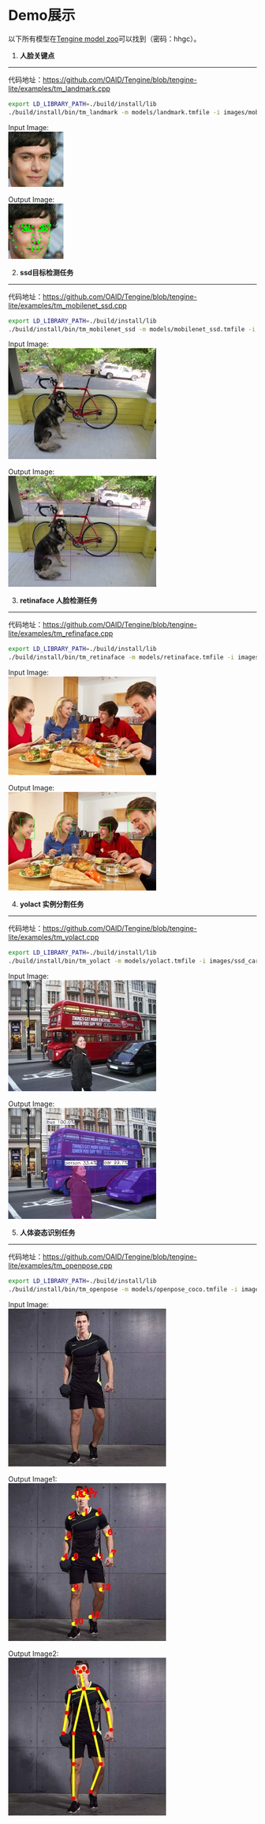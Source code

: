 # **Demo展示**

以下所有模型在[Tengine model zoo](https://pan.baidu.com/s/1Ar9334MPeIV1eq4pM1eI-Q)可以找到（密码：hhgc）。


1. **人脸关键点**
---
代码地址：https://github.com/OAID/Tengine/blob/tengine-lite/examples/tm_landmark.cpp
```bash
export LD_LIBRARY_PATH=./build/install/lib
./build/install/bin/tm_landmark -m models/landmark.tmfile -i images/mobileface02.jpg -r 1 -t 1
```
Input Image:        
![mobileface_input](../Images/mobileface_input.jpg)

Output Image:       
![mobileface_output](../Images/mobileface_output.jpg)

2. **ssd目标检测任务**
---
代码地址：https://github.com/OAID/Tengine/blob/tengine-lite/examples/tm_mobilenet_ssd.cpp
```bash
export LD_LIBRARY_PATH=./build/install/lib
./build/install/bin/tm_mobilenet_ssd -m models/mobilenet_ssd.tmfile -i images/ssd_dog.jpg -r 1 -t 1
```
Input Image:        
![ssd_dog_input](../Images/ssd_dog.jpg)

Output Image:       
![ssd_dog_output](../Images/ssd_dog_output.jpg)

3. **retinaface 人脸检测任务**
---
代码地址：https://github.com/OAID/Tengine/blob/tengine-lite/examples/tm_refinaface.cpp
```bash
export LD_LIBRARY_PATH=./build/install/lib
./build/install/bin/tm_retinaface -m models/retinaface.tmfile -i images/mtcnn_face4.jpg -r 1 -t 1
```
Input Image:        
![mtcnn_face4_input](../Images/mtcnn_face4.jpg)

Output Image:       
![mtcnn_face4_output](../Images/mtcnn_face4_output.jpg)

4. **yolact 实例分割任务**
---
代码地址：https://github.com/OAID/Tengine/blob/tengine-lite/examples/tm_yolact.cpp
```bash
export LD_LIBRARY_PATH=./build/install/lib
./build/install/bin/tm_yolact -m models/yolact.tmfile -i images/ssd_car.jpg -r 1 -t 1
```
Input Image:        
![ssd_car_input](../Images/ssd_car.jpg)

Output Image:       
![ssd_car_output](../Images/ssd_car_output.jpg)

5. **人体姿态识别任务**
---
代码地址：https://github.com/OAID/Tengine/blob/tengine-lite/examples/tm_openpose.cpp
```bash
export LD_LIBRARY_PATH=./build/install/lib
./build/install/bin/tm_openpose -m models/openpose_coco.tmfile -i image/pose.jpg -r 1 -t 1
```
Input Image:        
![body_input](../Images/body_input.jpg)

Output Image1:      
![body_output1](../Images/body_output1.jpg)

Output Image2:      
![body_putput2](../Images/body_output2.jpg)
